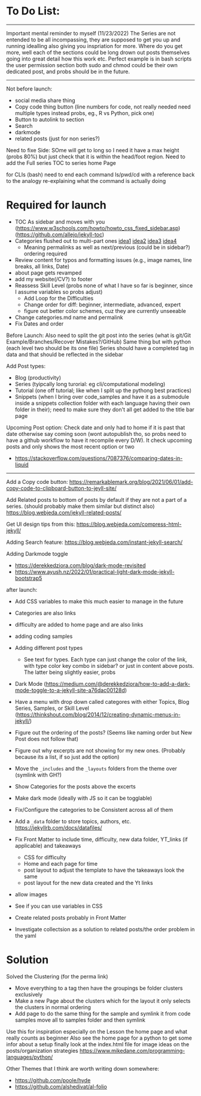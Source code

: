 # To Do List:


---

Important mental reminder to myself (11/23/2022)
The Series are not entended to be all incompassing, they are supposed to get you up and running idealling also giving you inspriation for more.
Where do you get more, well each of the sections could be long drown out posts themselves going into great detail how this work etc.
Perfect example is in bash scripts the user permission section both sudo and chmod could be their own dedicated post, and probs should be in the future.

---


Not before launch: 
- social media share thing
- Copy code thing button (line numbers for code, not really needed need multiple types instead probs, eg., R vs Python, pick one)
- Button to autolink to section
- Search
- darkmode
- related posts (just for non series?)

Need to fixe Side: SOme will get to long so I need it have a max height (probs 80%) but just check that it is within the head/foot region.
Need to add the Full series TOC to series home Page

for CLIs (bash) need to end each command ls/pwd/cd with a reference back to the analogy re-explaining what the command is actually doing


# Required for launch

- TOC As sidebar and moves with you (https://www.w3schools.com/howto/howto_css_fixed_sidebar.asp) (https://github.com/allejo/jekyll-toc)
- Categories flushed out to multi-part ones [idea1](https://blog.webjeda.com/jekyll-related-posts/) [idea2](https://digitaldrummerj.me/blogging-on-github-part-13-creating-an-article-series/) [idea3](https://www.ayush.nz/2022/02/creating-article-series-posts-navigation-jekyll) [idea4](https://engineering.chrobinson.com/how-to/linking-a-series-of-jekyll-posts/)
  - Meaning permalinks as well as next/previous (could be in sidebar?) ordering required
- Review content for typos and formatting issues (e.g., image names, line breaks, all links, Date)
- about page gets revamped
- add my website(/CV?) to footer
- Reassess Skill Level (probs none of what I have so far is beginner, since I assume variables so probs adjust)
  - Add Loop for the Difficulties
  - Change order for diff: beginner, intermediate, advanced, expert
  - figure out better color schemes, cuz they are currently unseeable
- Change categories.md name and permalink
- Fix Dates and order


Before Launch: Also need to split the git post into the series (what is git/Git Example/Branches/Recover Mistakes?/GitHub)
Same thing but with python (each level two should be its one file)
Series should have a completed tag in data and that should be reflected in the sidebar


Add Post types:
- Blog (productivity)
- Series (tyipcally long turorial: eg cli/computational modeling)
- Tutorial (one off tutorial; like when I split up the pythong best practices)
- Snippets (when I bring over code_samples and have it as a submodule inside a snippets collection folder with each language having their own folder in their); need to make sure they don't all get added to the title bar page

Upcoming Post option: Check date and only had to home if it is past that date otherwise say coming soon (wont autopublish tho, so probs need to have a github workflow to have it recompile every D/W). It check upcoming posts and only shows the most recent option or two
- https://stackoverflow.com/questions/7087376/comparing-dates-in-liquid

---

Add a Copy code button: https://remarkablemark.org/blog/2021/06/01/add-copy-code-to-clipboard-button-to-jeyll-site/

Add Related posts to bottom of posts by default if they are not a part of a series. (should probably make them similar but distinct also)
https://blog.webjeda.com/jekyll-related-posts/


Get UI design tips from this: https://blog.webjeda.com/compress-html-jekyll/


Adding Search feature: https://blog.webjeda.com/instant-jekyll-search/

Adding Darkmode toggle
- https://derekkedziora.com/blog/dark-mode-revisited
- https://www.ayush.nz/2022/01/practical-light-dark-mode-jekyll-bootstrap5

after launch:
- Add CSS variables to make this much easier to manage in the future
- Categories are also links
- difficulty are added to home page and are also links
- adding coding samples
- Adding different post types
  - See text for types. Each type can just change the color of the link, with type color key combo in sidebar? or just in content above posts. The latter being slightly easier, probs
- Dark Mode (https://medium.com/@derekkedziora/how-to-add-a-dark-mode-toggle-to-a-jekyll-site-a76dac00128d)
- Have a menu with drop down called categores with either Topics, Blog Series, Samples, or Skill Level (https://thinkshout.com/blog/2014/12/creating-dynamic-menus-in-jekyll/)




- Figure out the ordering of the posts? (Seems like naming order but New Post does not follow that)
- Figure out why excerpts are not showing for my new ones. (Probably because its a list, if so just add the <!--more--> option)
- Move the `_includes` and the `_layouts` folders from the theme over (symlink with GH?)
- Show Categories for the posts above the excerts
- Make dark mode (ideally with JS so it can be togglable)
- Fix/Configure the categories to be Consistent across all of them

- Add a `_data` folder to store topics, authors, etc. https://jekyllrb.com/docs/datafiles/
- Fix Front Matter to include time, difficulty, new data folder, YT_links (if applicable) and takeaways
  - CSS for difficulty
  - Home and each page for time
  - post layout to adjust the template to have the takeaways look the same
  - post layout for the new data created and the Yt links

- allow images
- See if you can use variables in CSS
- Create related posts probably in Front Matter
- Investigate collectsion as a solution to related posts/the order problem in the yaml

# Solution 

Solved the Clustering (for the perma link)
- Move everything to a tag then have the groupings be folder clusters exclusively
- Make a new Page about the clusters which for the layout it only selects the clusters in normal ordering
- Add page to do the same thing for the sample and symlink it from code samples move all to samples folder and then symlink


Use this for inspiration especially on the Lesson the home page and what really counts as beginner
Also see the home page for a python to get some infor about a setup
finally look at the index.html file for image ideas on the posts/organization strategies
https://www.mikedane.com/programming-languages/python/



Other Themes that I think are worth writing down somewhere:
- https://github.com/poole/hyde
- https://github.com/alshedivat/al-folio
